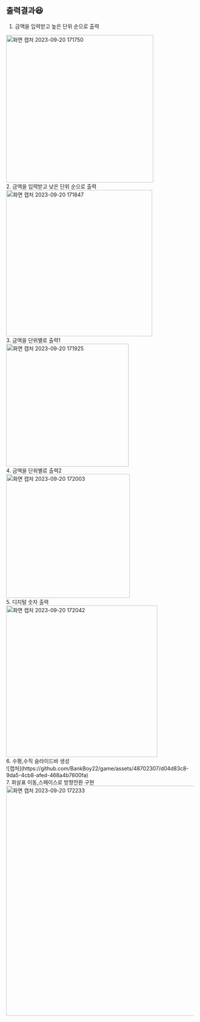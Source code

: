 ## 출력결과😆
1. 금액을 입력받고 높은 단위 순으로 출력<br>
<img width="395" alt="화면 캡처 2023-09-20 171750" src="https://github.com/BankBoy22/game/assets/48702307/4983f4a6-ef3d-4a9d-a857-dce40d6de1e9">
<br>
2. 금액을 입력받고 낮은 단위 순으로 출력<br>
<img width="392" alt="화면 캡처 2023-09-20 171847" src="https://github.com/BankBoy22/game/assets/48702307/a1565d05-071e-492b-a25d-fc82b74b7a3e">
<br>
3. 금액을 단위별로 출력1<br>
<img width="329" alt="화면 캡처 2023-09-20 171925" src="https://github.com/BankBoy22/game/assets/48702307/b59a5c6a-8e4a-4cd1-9fb0-405a1154bed5">
<br>
4. 금액을 단위별로 출력2<br>
<img width="332" alt="화면 캡처 2023-09-20 172003" src="https://github.com/BankBoy22/game/assets/48702307/7095e15e-15ae-4944-a314-50da22c7c14d">
<br>
5. 디지털 숫자 출력<br>
<img width="406" alt="화면 캡처 2023-09-20 172042" src="https://github.com/BankBoy22/game/assets/48702307/6af12b73-1994-4215-8074-3df168928642">
<br>
6. 수평,수직 슬라이드바 생성<br>
![캡처](https://github.com/BankBoy22/game/assets/48702307/d04d83c8-9da5-4cb8-afed-468a4b7600fa)
<br>
7. 화살표 이동,스페이스로 방향전환 구현<br>
<img width="616" alt="화면 캡처 2023-09-20 172233" src="https://github.com/BankBoy22/game/assets/48702307/1e8ef0a7-b3e3-4977-b6ab-264719414820">
